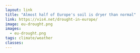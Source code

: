 ```yaml
---
layout: link
title: "Almost half of Europe's soil is dryer than normal"
link: https://vis4.net/drought-in-europe/
image: eu-drought.png
images:
  - eu-drought.png
tags: climate/weather
classes:
---
```

